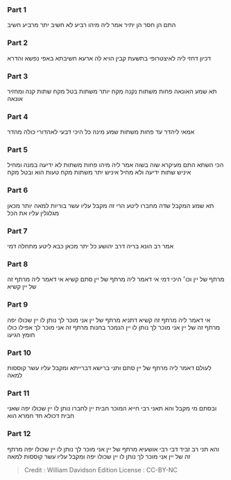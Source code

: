 
### Part 1
התם הן חסר הן יתיר אמר ליה מיהו רביע לא חשיב יתר מרביע חשיב

### Part 2
דכיון דחזי ליה לאיצטרופי בתשעת קבין הויא לה ארעא חשיבתא באפי נפשא והדרא

### Part 3
תא שמע האונאה פחות משתות נקנה מקח יותר משתות בטל מקח שתות קנה ומחזיר אונאה

### Part 4
אמאי ליהדר עד פחות משתות שמע מינה כל היכי דבעי לאהדורי כולה מהדר

### Part 5
הכי השתא התם מעיקרא שוה בשוה אמר ליה מיהו פחות משתות לא ידיעה במנה ומחיל איניש שתות ידיעה ולא מחיל איניש יתר משתות מקח טעות הוא ובטל מקח

### Part 6
תא שמע המקבל שדה מחברו ליטע הרי זה מקבל עליו עשר בוריות למאה יותר מכאן מגלגלין עליו את הכל

### Part 7
אמר רב הונא בריה דרב יהושע כל יתר מכאן כבא ליטע מתחלה דמי

### Part 8
מרתף של יין וכו׳ היכי דמי אי דאמר ליה מרתף של יין סתם קשיא אי דאמר ליה מרתף זה של יין קשיא

### Part 9
אי דאמר ליה מרתף זה קשיא דתניא מרתף של יין אני מוכר לך נותן לו יין שכולו יפה מרתף זה של יין אני מוכר לך נותן לו יין הנמכר בחנות מרתף זה אני מוכר לך אפילו כולו חומץ הגיעו

### Part 10
לעולם דאמר ליה מרתף של יין סתם ותני ברישא דברייתא ומקבל עליו עשר קוססות למאה

### Part 11
ובסתם מי מקבל והא תאני רבי חייא המוכר חבית יין לחברו נותן לו יין שכולו יפה שאני חבית דכולא חד חמרא הוא

### Part 12
והא תני רב זביד דבי רבי אושעיא מרתף של יין אני מוכר לך נותן לו יין שכולו יפה מרתף זה של יין אני מוכר לך נותן לו יין שכולו יפה ומקבל עליו עשר קוססות למאה

>Credit : William Davidson Edition
>License : CC-BY-NC